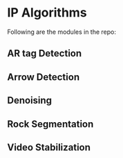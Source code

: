 # IP Algorithms
Following are the modules in the repo:
## AR tag Detection
## Arrow Detection
## Denoising 
## Rock Segmentation
## Video Stabilization

